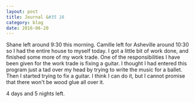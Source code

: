 ```yaml
---
layout: post
title: Journal &#35 16
category: blog
date: 2016-06-20
---
```

Shane left around 9:30 this morning. Camille left for Asheville around 10:30 so I had the entire house to myself today. I got a little bit of work done, and finished some more of my work trade. One of the responsibilities I have been given for the work trade is fixing a guitar. I thought I had entered this program just a tad over my head by trying to write the music for a ballet. Then I started trying to fix a guitar. I think I can do it, but I cannot promise that there won't be wood glue all over it. 

4 days and 5 nights left. 
